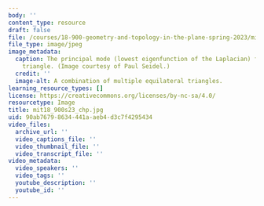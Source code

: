 ```yaml
---
body: ''
content_type: resource
draft: false
file: /courses/18-900-geometry-and-topology-in-the-plane-spring-2023/mit18_900s23_chp.jpg
file_type: image/jpeg
image_metadata:
  caption: The principal mode (lowest eigenfunction of the Laplacian) for an equilateral
    triangle. (Image courtesy of Paul Seidel.)
  credit: ''
  image-alt: A combination of multiple equilateral triangles.
learning_resource_types: []
license: https://creativecommons.org/licenses/by-nc-sa/4.0/
resourcetype: Image
title: mit18_900s23_chp.jpg
uid: 90ab7679-8634-441a-aeb4-d3c7f4295434
video_files:
  archive_url: ''
  video_captions_file: ''
  video_thumbnail_file: ''
  video_transcript_file: ''
video_metadata:
  video_speakers: ''
  video_tags: ''
  youtube_description: ''
  youtube_id: ''
---
```

